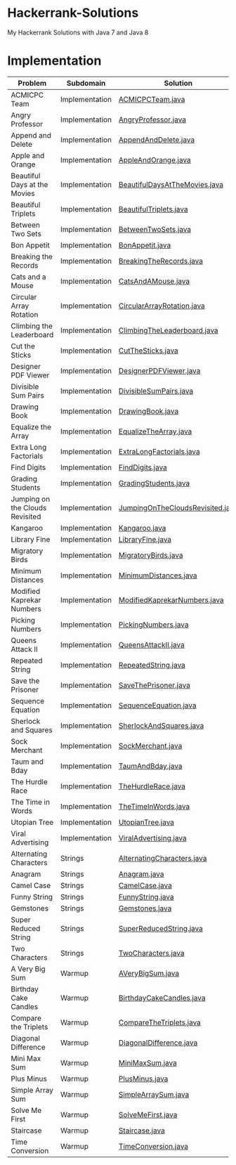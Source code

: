# Hackerrank-Solutions
My Hackerrank Solutions with Java 7 and Java 8

# Implementation

| Problem |Subdomain |Solution |
| --- |--- |--- |
| ACMICPC Team | Implementation | [ACMICPCTeam.java](/Algorithms/src/Implementation/ACMICPCTeam.java) |
| Angry Professor | Implementation | [AngryProfessor.java](/Algorithms/src/Implementation/AngryProfessor.java) |
| Append and Delete | Implementation | [AppendAndDelete.java](/Algorithms/src/Implementation/AppendAndDelete.java) |
| Apple and Orange | Implementation | [AppleAndOrange.java](/Algorithms/src/Implementation/AppleAndOrange.java) |
| Beautiful Days at the Movies | Implementation | [BeautifulDaysAtTheMovies.java](/Algorithms/src/Implementation/BeautifulDaysAtTheMovies.java) |
| Beautiful Triplets | Implementation | [BeautifulTriplets.java](/Algorithms/src/Implementation/BeautifulTriplets.java) |
| Between Two Sets | Implementation | [BetweenTwoSets.java](/Algorithms/src/Implementation/BetweenTwoSets.java) |
| Bon Appetit | Implementation | [BonAppetit.java](/Algorithms/src/Implementation/BonAppetit.java) |
| Breaking the Records | Implementation | [BreakingTheRecords.java](/Algorithms/src/Implementation/BreakingTheRecords.java) |
| Cats and a Mouse | Implementation | [CatsAndAMouse.java](/Algorithms/src/Implementation/CatsAndAMouse.java) |
| Circular Array Rotation | Implementation | [CircularArrayRotation.java](/Algorithms/src/Implementation/CircularArrayRotation.java) |
| Climbing the Leaderboard | Implementation | [ClimbingTheLeaderboard.java](/Algorithms/src/Implementation/ClimbingTheLeaderboard.java) |
| Cut the Sticks | Implementation | [CutTheSticks.java](/Algorithms/src/Implementation/CutTheSticks.java) |
| Designer PDF Viewer | Implementation | [DesignerPDFViewer.java](/Algorithms/src/Implementation/DesignerPDFViewer.java) |
| Divisible Sum Pairs | Implementation | [DivisibleSumPairs.java](/Algorithms/src/Implementation/DivisibleSumPairs.java) |
| Drawing Book | Implementation | [DrawingBook.java](/Algorithms/src/Implementation/DrawingBook.java) |
| Equalize the Array | Implementation | [EqualizeTheArray.java](/Algorithms/src/Implementation/EqualizeTheArray.java) |
| Extra Long Factorials | Implementation | [ExtraLongFactorials.java](/Algorithms/src/Implementation/ExtraLongFactorials.java) |
| Find Digits | Implementation | [FindDigits.java](/Algorithms/src/Implementation/FindDigits.java) |
| Grading Students | Implementation | [GradingStudents.java](/Algorithms/src/Implementation/GradingStudents.java) |
| Jumping on the Clouds Revisited | Implementation | [JumpingOnTheCloudsRevisited.java](/Algorithms/src/Implementation/JumpingOnTheCloudsRevisited.java) |
| Kangaroo | Implementation | [Kangaroo.java](/Algorithms/src/Implementation/Kangaroo.java) |
| Library Fine | Implementation | [LibraryFine.java](/Algorithms/src/Implementation/LibraryFine.java) |
| Migratory Birds | Implementation | [MigratoryBirds.java](/Algorithms/src/Implementation/MigratoryBirds.java) |
| Minimum Distances | Implementation | [MinimumDistances.java](/Algorithms/src/Implementation/MinimumDistances.java) |
| Modified Kaprekar Numbers | Implementation | [ModifiedKaprekarNumbers.java](/Algorithms/src/Implementation/ModifiedKaprekarNumbers.java) |
| Picking Numbers | Implementation | [PickingNumbers.java](/Algorithms/src/Implementation/PickingNumbers.java) |
| Queens Attack II | Implementation | [QueensAttackII.java](/Algorithms/src/Implementation/QueensAttackII.java) |
| Repeated String | Implementation | [RepeatedString.java](/Algorithms/src/Implementation/RepeatedString.java) |
| Save the Prisoner | Implementation | [SaveThePrisoner.java](/Algorithms/src/Implementation/SaveThePrisoner.java) |
| Sequence Equation | Implementation | [SequenceEquation.java](/Algorithms/src/Implementation/SequenceEquation.java) |
| Sherlock and Squares | Implementation | [SherlockAndSquares.java](/Algorithms/src/Implementation/SherlockAndSquares.java) |
| Sock Merchant | Implementation | [SockMerchant.java](/Algorithms/src/Implementation/SockMerchant.java) |
| Taum and Bday | Implementation | [TaumAndBday.java](/Algorithms/src/Implementation/TaumAndBday.java) |
| The Hurdle Race | Implementation | [TheHurdleRace.java](/Algorithms/src/Implementation/TheHurdleRace.java) |
| The Time in Words | Implementation | [TheTimeInWords.java](/Algorithms/src/Implementation/TheTimeInWords.java) |
| Utopian Tree | Implementation | [UtopianTree.java](/Algorithms/src/Implementation/UtopianTree.java) |
| Viral Advertising | Implementation | [ViralAdvertising.java](/Algorithms/src/Implementation/ViralAdvertising.java) |
| Alternating Characters | Strings | [AlternatingCharacters.java](/Algorithms/src/Strings/AlternatingCharacters.java) |
| Anagram | Strings | [Anagram.java](/Algorithms/src/Strings/Anagram.java) |
| Camel Case | Strings | [CamelCase.java](/Algorithms/src/Strings/CamelCase.java) |
| Funny String | Strings | [FunnyString.java](/Algorithms/src/Strings/FunnyString.java) |
| Gemstones | Strings | [Gemstones.java](/Algorithms/src/Strings/Gemstones.java) |
| Super Reduced String | Strings | [SuperReducedString.java](/Algorithms/src/Strings/SuperReducedString.java) |
| Two Characters | Strings | [TwoCharacters.java](/Algorithms/src/Strings/TwoCharacters.java) |
| A Very Big Sum | Warmup | [AVeryBigSum.java](/Algorithms/src/Warmup/AVeryBigSum.java) |
| Birthday Cake Candles | Warmup | [BirthdayCakeCandles.java](/Algorithms/src/Warmup/BirthdayCakeCandles.java) |
| Compare the Triplets | Warmup | [CompareTheTriplets.java](/Algorithms/src/Warmup/CompareTheTriplets.java) |
| Diagonal Difference | Warmup | [DiagonalDifference.java](/Algorithms/src/Warmup/DiagonalDifference.java) |
| Mini Max Sum | Warmup | [MiniMaxSum.java](/Algorithms/src/Warmup/MiniMaxSum.java) |
| Plus Minus | Warmup | [PlusMinus.java](/Algorithms/src/Warmup/PlusMinus.java) |
| Simple Array Sum | Warmup | [SimpleArraySum.java](/Algorithms/src/Warmup/SimpleArraySum.java) |
| Solve Me First | Warmup | [SolveMeFirst.java](/Algorithms/src/Warmup/SolveMeFirst.java) |
| Staircase | Warmup | [Staircase.java](/Algorithms/src/Warmup/Staircase.java) |
| Time Conversion | Warmup | [TimeConversion.java](/Algorithms/src/Warmup/TimeConversion.java) |






